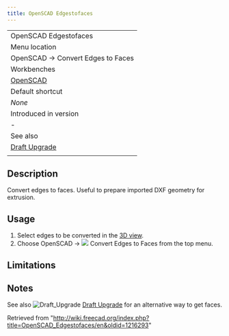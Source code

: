 ```yaml
---
title: OpenSCAD Edgestofaces
---
```


|                                                      |
| ---------------------------------------------------- |
| OpenSCAD Edgestofaces                                |
| Menu location                                        |
| OpenSCAD → Convert Edges to Faces                    |
| Workbenches                                          |
| [OpenSCAD](/OpenSCAD_Workbench "OpenSCAD Workbench") |
| Default shortcut                                     |
| _None_                                               |
| Introduced in version                                |
| -                                                    |
| See also                                             |
| [Draft Upgrade](/Draft_Upgrade "Draft Upgrade")      |
|                                                      |

## Description

Convert edges to faces. Useful to prepare imported DXF geometry for extrusion.

## Usage

1. Select edges to be converted in the [3D view](/3D_view "3D view").
2. Choose OpenSCAD → ![](/images/OpenSCAD_Edgestofaces.svg) Convert Edges to Faces from the top menu.

## Limitations

## Notes

See also ![Draft_Upgrade](/images/Draft_Upgrade.svg) [Draft Upgrade](/Draft_Upgrade "Draft Upgrade") for an alternative way to get faces.

Retrieved from "<http://wiki.freecad.org/index.php?title=OpenSCAD_Edgestofaces/en&oldid=1216293>"
